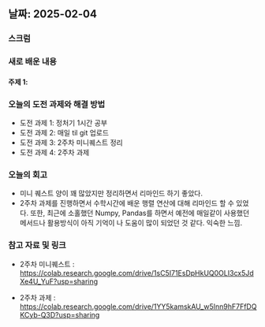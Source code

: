 ## 날짜: 2025-02-04

### 스크럼

### 새로 배운 내용
#### 주제 1:

### 오늘의 도전 과제와 해결 방법
- 도전 과제 1: 정처기 1시간 공부
- 도전 과제 2: 매일 til git 업로드
- 도전 과제 3: 2주차 미니퀘스트 정리
- 도전 과제 4: 2주차 과제

### 오늘의 회고
* 미니 퀘스트 양이 꽤 많았지만 정리하면서 리마인드 하기 좋았다.
* 2주차 과제를 진행하면서 수학시간에 배운 행렬 연산에 대해 리마인드 할 수 있었다. 또한, 최근에 소홀했던 Numpy, Pandas를 하면서 예전에 매일같이 사용했던 메서드나 활용방식이 아직 기억이 나 도움이 많이 되었던 것 같다. 익숙한 느낌.

### 참고 자료 및 링크
* 2주차 미니퀘스트 : https://colab.research.google.com/drive/1sC5I71EsDpHkUQ0OLI3cx5JdXe4U_YuF?usp=sharing

* 2주차 과제 : https://colab.research.google.com/drive/1YY5kamskAU_w5Inn9hF7FfDQKCyb-Q3D?usp=sharing